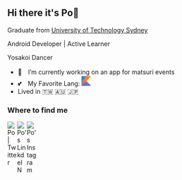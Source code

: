 ## Hi there it's Po👋
Graduate from [University of Technology Sydney](https://www.uts.edu.au/)

Android Developer | Active Learner

Yosakoi Dancer

- 💪　I’m currently working on an app for matsuri events
- 💕　My Favorite Lang:  <img width="22px" src="https://raw.githubusercontent.com/github/explore/80688e429a7d4ef2fca1e82350fe8e3517d3494d/topics/kotlin/kotlin.png"/>
- Lived in 🇹🇼  🇦🇺  🇯🇵 


### Where to find me
<a href="https://twitter.com/kuramu1108">
  <img align="left" alt="Po | Twitter" width="22px" src="https://cdn.jsdelivr.net/npm/simple-icons@v3/icons/twitter.svg" />
</a>
<a href="https://www.linkedin.com/in/pohaochen/">
  <img align="left" alt="Po's LinkdeIN" width="22px" src="https://cdn.jsdelivr.net/npm/simple-icons@v3/icons/linkedin.svg" />
</a>

<a href="https://www.instagram.com/pohao.chen1108/">
  <img align="left" alt="Po's Instagram" width="22px" src="https://cdn.jsdelivr.net/npm/simple-icons@v3/icons/instagram.svg" />
</a>
